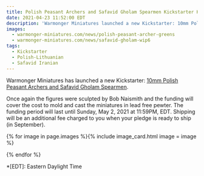 ```yaml
---
title: Polish Peasant Archers and Safavid Gholam Spearmen Kickstarter Has Launched!
date: 2021-04-23 11:52:00 EDT
description: 'Warmonger Miniatures launched a new Kickstarter: 10mm Polish Peasant Archers and Safavid Gholam Spearmen.'
images:
  - warmonger-miniatures.com/news/polish-peasant-archer-greens
  - warmonger-miniatures.com/news/safavid-gholam-wip6
tags:
  - Kickstarter
  - Polish-Lithuanian
  - Safavid Iranian
---
```

Warmonger Miniatures has launched a new Kickstarter: [10mm Polish Peasant Archers and Safavid Gholam Spearmen](https://www.kickstarter.com/projects/1765086496/10mm-polish-peasant-archers-and-safavid-gholam-spearmen).

Once again the figures were sculpted by Bob Naismith and the funding will cover the cost to mold and cast the miniatures in lead free pewter. The funding period will last until Sunday, May 2, 2021 at 11:59<abbr>PM</abbr>, EDT. Shipping will be an additional fee charged to you when your pledge is ready to ship (in September).

{% for image in page.images %}{% include image_card.html image = image %}

{% endfor %}

*[EDT]: Eastern Daylight Time
